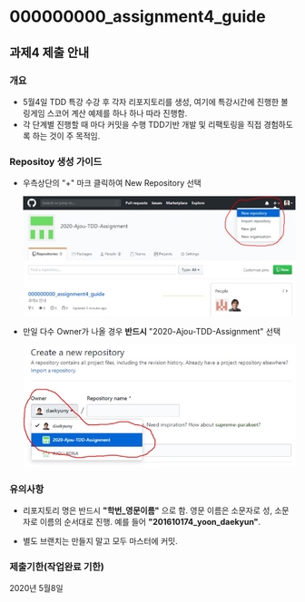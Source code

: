 # 000000000_assignment4_guide
## 과제4 제출 안내

### 개요
* 5월4일 TDD 특강 수강 후 각자 리포지토리를 생성, 여기에 특강시간에 진행한 볼링게임 스코어 계산 예제를 하나 하나 따라 진행함.
* 각 단계별 진행할 때 마다 커밋을 수행 TDD기반 개발 및 리팩토링을 직접 경험하도록 하는 것이 주 목적임.

### Repositoy 생성 가이드
* 우측상단의 "+" 마크 클릭하여 New Repository 선택
  
  <img src="./repo_create1.jpg"  width="800">
  
* 만일 다수 Owner가 나올 경우 **반드시** "2020-Ajou-TDD-Assignment" 선택
  
  <img src="./repo_create2.jpg"  width="800">
  
### 유의사항
* 리포지토리 명은 반드시 **"학번_영문이름"** 으로 함.
영문 이름은 소문자로 성, 소문자로 이름의 순서대로 진행.
예를 들어 **"201610174_yoon_daekyun"**.
  
* 별도 브랜치는 만들지 말고 모두 마스터에 커밋.

### 제출기한(작업완료 기한)
2020년 5월8일
